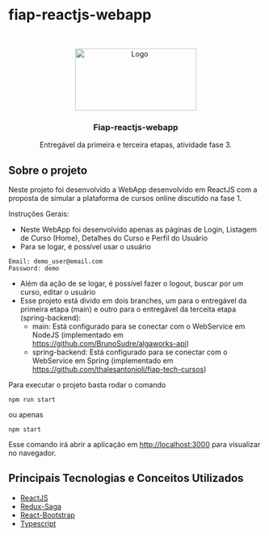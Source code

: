 # fiap-reactjs-webapp
<!-- PROJECT LOGO -->
<br />
<p align="center">
  <a href="https://github.com/henriquevergara/android-alura-orgs">
    <img src="https://reactjs.org/logo-og.png" alt="Logo" width="240" height="123">
  </a>

  <h3 align="center">Fiap-reactjs-webapp</h3>

  <p align="center">
    Entregável da primeira e terceira etapas, atividade fase 3.
    <br />
</p>

<!-- ABOUT THE PROJECT -->
## Sobre o projeto

Neste projeto foi desenvolvido a WebApp desenvolvido em ReactJS com a proposta de simular a plataforma de cursos online discutido na fase 1.

Instruções Gerais:
- Neste WebApp foi desenvolvido apenas as páginas de Login, Listagem de Curso (Home), Detalhes do Curso e Perfil do Usuário
- Para se logar, é possível usar o usuário
```
Email: demo_user@email.com
Password: demo
```
- Além da ação de se logar, é possível fazer o logout, buscar por um curso, editar o usuário
- Esse projeto está divido em dois branches, um para o entregável da primeira etapa (main) e outro para o entregável da terceita etapa (spring-backend):
  - main: Está configurado para se conectar com o WebService em NodeJS (implementado em https://github.com/BrunoSudre/algaworks-api)
  - spring-backend: Está configurado para se conectar com o WebService em Spring (implementado em https://github.com/thalesantonioli/fiap-tech-cursos)

Para executar o projeto basta rodar o comando
```
npm run start
```
ou apenas 
```
npm start
```
Esse comando irá abrir a aplicação em [http://localhost:3000](http://localhost:3000) para visualizar no navegador.

## Principais Tecnologias e Conceitos Utilizados

- [ReactJS](https://reactjs.org/)
- [Redux-Saga](https://redux-saga.js.org/)
- [React-Bootstrap](https://react-bootstrap.netlify.app/)
- [Typescript](https://www.typescriptlang.org/)
